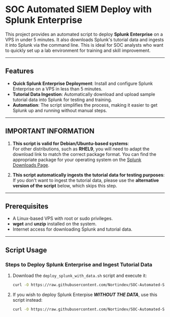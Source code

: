 # SOC Automated SIEM Deploy with Splunk Enterprise

This project provides an automated script to deploy **Splunk Enterprise** on a VPS in under 5 minutes. It also downloads Splunk's tutorial data and ingests it into Splunk via the command line. This is ideal for SOC analysts who want to quickly set up a lab environment for training and skill improvement.

---

## Features

- **Quick Splunk Enterprise Deployment**: Install and configure Splunk Enterprise on a VPS in less than 5 minutes.
- **Tutorial Data Ingestion**: Automatically download and upload sample tutorial data into Splunk for testing and training.
- **Automation**: The script simplifies the process, making it easier to get Splunk up and running without manual steps.

---

## IMPORTANT INFORMATION

1. **This script is valid for Debian/Ubuntu-based systems**:  
   For other distributions, such as **RHEL9**, you will need to adapt the download link to match the correct package format. You can find the appropriate package for your operating system on the [Splunk Downloads Page](https://www.splunk.com/en_us/download.html).

2. **This script automatically ingests the tutorial data for testing purposes**:  
   If you don't want to ingest the tutorial data, please use the **alternative version of the script** below, which skips this step.

---

## Prerequisites

- A Linux-based VPS with root or sudo privileges.
- **wget** and **unzip** installed on the system.
- Internet access for downloading Splunk and tutorial data.

---

## Script Usage

### Steps to Deploy Splunk Enterprise and Ingest Tutorial Data

1. Download the `deploy_splunk_with_data.sh` script and execute it:
   ```bash
   curl -O https://raw.githubusercontent.com/Nortindev/SOC-Automated-SIEM-Deploy-with-Splunk-Enterprise/refs/heads/main/deploy_splunk_with_data.sh ; bash deploy_splunk_with_data.sh
   ```
2. If you wish to deploy Splunk Enterpise ***WITHOUT THE DATA***, use this script instead:
   ```bash
   curl -O https://raw.githubusercontent.com/Nortindev/SOC-Automated-SIEM-Deploy-with-Splunk-Enterprise/refs/heads/main/deploy_splunk_without_data.sh ; bash deploy_splunk_without_data.sh
   ```

